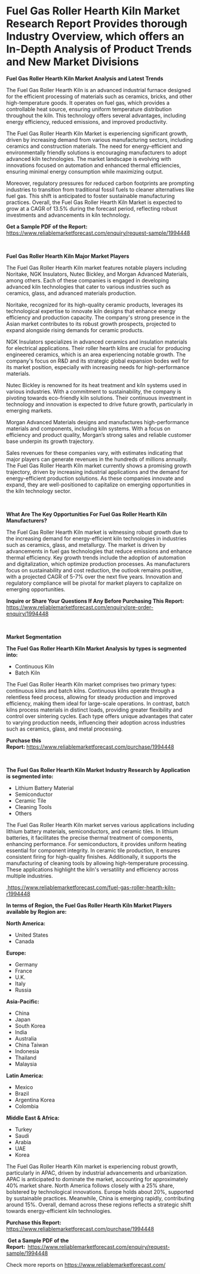 <p><h1>Fuel Gas Roller Hearth Kiln Market Research Report Provides thorough Industry Overview, which offers an In-Depth Analysis of Product Trends and New Market Divisions</h1></p><p><strong>Fuel Gas Roller Hearth Kiln Market Analysis and Latest Trends</strong></p>
<p><p>The Fuel Gas Roller Hearth Kiln is an advanced industrial furnace designed for the efficient processing of materials such as ceramics, bricks, and other high-temperature goods. It operates on fuel gas, which provides a controllable heat source, ensuring uniform temperature distribution throughout the kiln. This technology offers several advantages, including energy efficiency, reduced emissions, and improved productivity.</p><p>The Fuel Gas Roller Hearth Kiln Market is experiencing significant growth, driven by increasing demand from various manufacturing sectors, including ceramics and construction materials. The need for energy-efficient and environmentally friendly solutions is encouraging manufacturers to adopt advanced kiln technologies. The market landscape is evolving with innovations focused on automation and enhanced thermal efficiencies, ensuring minimal energy consumption while maximizing output.</p><p>Moreover, regulatory pressures for reduced carbon footprints are prompting industries to transition from traditional fossil fuels to cleaner alternatives like fuel gas. This shift is anticipated to foster sustainable manufacturing practices. Overall, the Fuel Gas Roller Hearth Kiln Market is expected to grow at a CAGR of 13.5% during the forecast period, reflecting robust investments and advancements in kiln technology.</p></p>
<p><strong>Get a Sample PDF of the Report:&nbsp;</strong> <a href="https://www.reliablemarketforecast.com/enquiry/request-sample/1994448?utm_campaign=2753&utm_medium=2&utm_source=Github&utm_content=ia&utm_term=02032025&utm_id=fuel-gas-roller-hearth-kiln">https://www.reliablemarketforecast.com/enquiry/request-sample/1994448</a></p>
<p>&nbsp;</p>
<p><strong>Fuel Gas Roller Hearth Kiln Major Market Players</strong></p>
<p><p>The Fuel Gas Roller Hearth Kiln market features notable players including Noritake, NGK Insulators, Nutec Bickley, and Morgan Advanced Materials, among others. Each of these companies is engaged in developing advanced kiln technologies that cater to various industries such as ceramics, glass, and advanced materials production.</p><p>Noritake, recognized for its high-quality ceramic products, leverages its technological expertise to innovate kiln designs that enhance energy efficiency and production capacity. The company's strong presence in the Asian market contributes to its robust growth prospects, projected to expand alongside rising demands for ceramic products.</p><p>NGK Insulators specializes in advanced ceramics and insulation materials for electrical applications. Their roller hearth kilns are crucial for producing engineered ceramics, which is an area experiencing notable growth. The company's focus on R&D and its strategic global expansion bodes well for its market position, especially with increasing needs for high-performance materials.</p><p>Nutec Bickley is renowned for its heat treatment and kiln systems used in various industries. With a commitment to sustainability, the company is pivoting towards eco-friendly kiln solutions. Their continuous investment in technology and innovation is expected to drive future growth, particularly in emerging markets.</p><p>Morgan Advanced Materials designs and manufactures high-performance materials and components, including kiln systems. With a focus on efficiency and product quality, Morgan’s strong sales and reliable customer base underpin its growth trajectory.</p><p>Sales revenues for these companies vary, with estimates indicating that major players can generate revenues in the hundreds of millions annually. The Fuel Gas Roller Hearth Kiln market currently shows a promising growth trajectory, driven by increasing industrial applications and the demand for energy-efficient production solutions. As these companies innovate and expand, they are well-positioned to capitalize on emerging opportunities in the kiln technology sector.</p></p>
<p>&nbsp;</p>
<p><strong>What Are The Key Opportunities For Fuel Gas Roller Hearth Kiln Manufacturers?</strong></p>
<p><p>The Fuel Gas Roller Hearth Kiln market is witnessing robust growth due to the increasing demand for energy-efficient kiln technologies in industries such as ceramics, glass, and metallurgy. The market is driven by advancements in fuel gas technologies that reduce emissions and enhance thermal efficiency. Key growth trends include the adoption of automation and digitalization, which optimize production processes. As manufacturers focus on sustainability and cost reduction, the outlook remains positive, with a projected CAGR of 5-7% over the next five years. Innovation and regulatory compliance will be pivotal for market players to capitalize on emerging opportunities.</p></p>
<p><strong>Inquire or Share Your Questions If Any Before Purchasing This Report:</strong> <a href="https://www.reliablemarketforecast.com/enquiry/pre-order-enquiry/1994448?utm_campaign=2753&utm_medium=2&utm_source=Github&utm_content=ia&utm_term=02032025&utm_id=fuel-gas-roller-hearth-kiln">https://www.reliablemarketforecast.com/enquiry/pre-order-enquiry/1994448</a></p>
<p>&nbsp;</p>
<p><strong>Market Segmentation</strong></p>
<p><strong>The Fuel Gas Roller Hearth Kiln Market Analysis by types is segmented into:</strong></p>
<p><ul><li>Continuous Kiln</li><li>Batch Kiln</li></ul></p>
<p><p>The Fuel Gas Roller Hearth Kiln market comprises two primary types: continuous kilns and batch kilns. Continuous kilns operate through a relentless feed process, allowing for steady production and improved efficiency, making them ideal for large-scale operations. In contrast, batch kilns process materials in distinct loads, providing greater flexibility and control over sintering cycles. Each type offers unique advantages that cater to varying production needs, influencing their adoption across industries such as ceramics, glass, and metal processing.</p></p>
<p><strong>Purchase this Report:&nbsp;</strong><a href="https://www.reliablemarketforecast.com/purchase/1994448?utm_campaign=2753&utm_medium=2&utm_source=Github&utm_content=ia&utm_term=02032025&utm_id=fuel-gas-roller-hearth-kiln">https://www.reliablemarketforecast.com/purchase/1994448</a></p>
<p>&nbsp;</p>
<p><strong>The Fuel Gas Roller Hearth Kiln Market Industry Research by Application is segmented into:</strong></p>
<p><ul><li>Lithium Battery Material</li><li>Semiconductor</li><li>Ceramic Tile</li><li>Cleaning Tools</li><li>Others</li></ul></p>
<p><p>The Fuel Gas Roller Hearth Kiln market serves various applications including lithium battery materials, semiconductors, and ceramic tiles. In lithium batteries, it facilitates the precise thermal treatment of components, enhancing performance. For semiconductors, it provides uniform heating essential for component integrity. In ceramic tile production, it ensures consistent firing for high-quality finishes. Additionally, it supports the manufacturing of cleaning tools by allowing high-temperature processing. These applications highlight the kiln's versatility and efficiency across multiple industries.</p></p>
<p><a href="https://www.reliablemarketforecast.com/fuel-gas-roller-hearth-kiln-r1994448?utm_campaign=2753&utm_medium=2&utm_source=Github&utm_content=ia&utm_term=02032025&utm_id=fuel-gas-roller-hearth-kiln">&nbsp;https://www.reliablemarketforecast.com/fuel-gas-roller-hearth-kiln-r1994448</a></p>
<p><strong>In terms of Region, the Fuel Gas Roller Hearth Kiln Market Players available by Region are:</strong></p>
<p>
    <p> <strong> North America: </strong>
        <ul>
            <li>United States</li>
            <li>Canada</li>
        </ul>
        </p> 
    <p> <strong> Europe: </strong>
        <ul>
            <li>Germany</li>
            <li>France</li>
            <li>U.K.</li>
            <li>Italy</li>
            <li>Russia</li>
        </ul>
        </p> 
    <p> <strong> Asia-Pacific: </strong>
        <ul>
            <li>China</li>
            <li>Japan</li>
            <li>South Korea</li>
            <li>India</li>
            <li>Australia</li>
            <li>China Taiwan</li>
            <li>Indonesia</li>
            <li>Thailand</li>
            <li>Malaysia</li>
        </ul>
        </p> 
    <p> <strong> Latin America: </strong>
        <ul>
            <li>Mexico</li>
            <li>Brazil</li>
            <li>Argentina Korea</li>
            <li>Colombia</li>
        </ul>
        </p> 
    <p> <strong> Middle East & Africa: </strong>
        <ul>
            <li>Turkey</li>
            <li>Saudi</li>
            <li>Arabia</li>
            <li>UAE</li>
            <li>Korea</li>
        </ul>
    </p>
    </p>
<p><p>The Fuel Gas Roller Hearth Kiln market is experiencing robust growth, particularly in APAC, driven by industrial advancements and urbanization. APAC is anticipated to dominate the market, accounting for approximately 40% market share. North America follows closely with a 25% share, bolstered by technological innovations. Europe holds about 20%, supported by sustainable practices. Meanwhile, China is emerging rapidly, contributing around 15%. Overall, demand across these regions reflects a strategic shift towards energy-efficient kiln technologies.</p></p>
<p><strong>Purchase this Report: </strong><a href="https://www.reliablemarketforecast.com/purchase/1994448?utm_campaign=2753&utm_medium=2&utm_source=Github&utm_content=ia&utm_term=02032025&utm_id=fuel-gas-roller-hearth-kiln">https://www.reliablemarketforecast.com/purchase/1994448</a></p>
<p>&nbsp;<strong>Get a Sample PDF of the Report:&nbsp;&nbsp;</strong><a href="https://www.reliablemarketforecast.com/enquiry/request-sample/1994448?utm_campaign=2753&utm_medium=2&utm_source=Github&utm_content=ia&utm_term=02032025&utm_id=fuel-gas-roller-hearth-kiln">https://www.reliablemarketforecast.com/enquiry/request-sample/1994448</a></p>
<p><strong></strong></p>
<p>Check more reports on <a href="https://www.reliablemarketforecast.com/?utm_campaign=2753&utm_medium=2&utm_source=Github&utm_content=ia&utm_term=02032025&utm_id=fuel-gas-roller-hearth-kiln">https://www.reliablemarketforecast.com/</a></p>